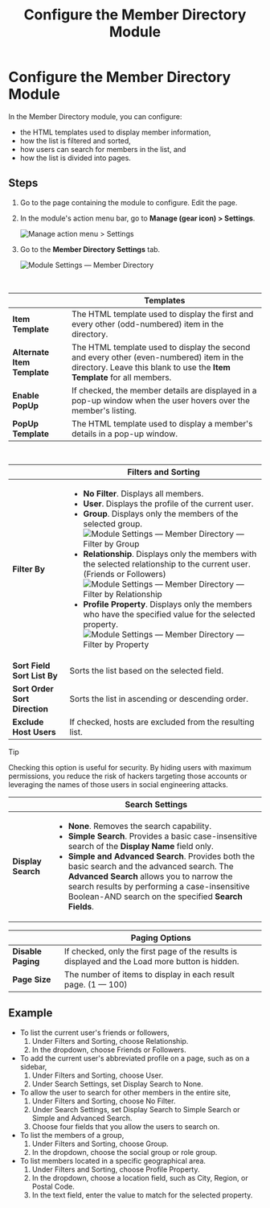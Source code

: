 ﻿---
uid: config-module-member-directory
locale: en
title: Configure the Member Directory Module
dnnversion: 09.02.00
related-topics: 
---

# Configure the Member Directory Module

In the Member Directory module, you can configure:

*   the HTML templates used to display member information,
*   how the list is filtered and sorted,
*   how users can search for members in the list, and
*   how the list is divided into pages.

## Steps

1.  Go to the page containing the module to configure. Edit the page.
2.  In the module's action menu bar, go to **Manage (gear icon) \> Settings**.
    
      
    
    ![Manage action menu > Settings](/images/scr-actionmenu-manage-settings.png)
    
      
    
3.  Go to the **Member Directory Settings** tab.
    
      
    
    ![Module Settings — Member Directory](/images/scr-modulesettings-MemberDirectory.png)
    
      
    
     
    
|  |**Templates**|
|---|---|
|**Item Template**|The HTML template used to display the first and every other (odd-numbered) item in the directory.|
|**Alternate Item Template**|The HTML template used to display the second and every other (even-numbered) item in the directory. Leave this blank to use the **Item Template** for all members.|
|**Enable PopUp**|If checked, the member details are displayed in a pop-up window when the user hovers over the member's listing.|
|**PopUp Template**|The HTML template used to display a member's details in a pop-up window.|

     

|   |**Filters and Sorting**|
|---|---|
|**Filter By**|<ul><li>**No Filter**. Displays all members.</li><li>**User**. Displays the profile of the current user.</li><li>**Group**. Displays only the members of the selected group.<br />![Module Settings — Member Directory — Filter by Group](/images/scr-modulesettings-MemberDirectory-FilterGroup.png) </li><li>**Relationship**. Displays only the members with the selected relationship to the current user. (Friends or Followers)<br />![Module Settings — Member Directory — Filter by Relationship](/images/scr-modulesettings-MemberDirectory-FilterRelationship.png)</li><li>**Profile Property**. Displays only the members who have the specified value for the selected property.<br />![Module Settings — Member Directory — Filter by Property](/images/scr-modulesettings-MemberDirectory-FilterProfileProperty.png)</li></ul>|
|**Sort Field<br />Sort List By**|Sorts the list based on the selected field.|
|**Sort Order<br />Sort Direction**|Sorts the list in ascending or descending order.|
|**Exclude Host Users**|If checked, hosts are excluded from the resulting list.|


> [!Tip]
> Checking this option is useful for security. By hiding users with maximum permissions, you reduce the risk of hackers targeting those accounts or leveraging the names of those users in social engineering attacks.
 

|  |**Search Settings**|
|---|---|
|**Display Search**|<ul><li>**None**. Removes the search capability.</li><li>**Simple Search**. Provides a basic case-insensitive search of the **Display Name** field only.</li><li>**Simple and Advanced Search**. Provides both the basic search and the advanced search. The **Advanced Search** allows you to narrow the search results by performing a case-insensitive Boolean-AND search on the specified **Search Fields**.</li></ul>|**Search Field 1**<br />**Search Field 2**<br />**Search Field 3**<br />**Search Field 4**|The fields to be used in the **Advanced Search**.| 

|  |**Paging Options**|
|---|---|
|**Disable Paging**|If checked, only the first page of the results is displayed and the Load more button is hidden.|
|**Page Size**|The number of items to display in each result page. (1 — 100)|
    

## Example

*   To list the current user's friends or followers,
    1.  Under Filters and Sorting, choose Relationship.
    2.  In the dropdown, choose Friends or Followers.
*   To add the current user's abbreviated profile on a page, such as on a sidebar,
    1.  Under Filters and Sorting, choose User.
    2.  Under Search Settings, set Display Search to None.
*   To allow the user to search for other members in the entire site,
    1.  Under Filters and Sorting, choose No Filter.
    2.  Under Search Settings, set Display Search to Simple Search or Simple and Advanced Search.
    3.  Choose four fields that you allow the users to search on.
*   To list the members of a group,
    1.  Under Filters and Sorting, choose Group.
    2.  In the dropdown, choose the social group or role group.
*   To list members located in a specific geographical area.
    1.  Under Filters and Sorting, choose Profile Property.
    2.  In the dropdown, choose a location field, such as City, Region, or Postal Code.
    3.  In the text field, enter the value to match for the selected property.
